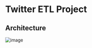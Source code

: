 # Twitter ETL Project

## Architecture
![image](https://user-images.githubusercontent.com/32141306/162854910-5a62bd33-b86c-45a9-b9e0-df12400528c8.png)
